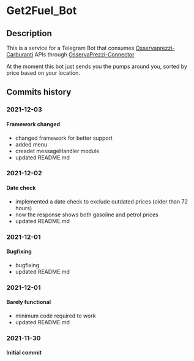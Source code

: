 # Get2Fuel_Bot

## Description

This is a service for a Telegram Bot that consumes [Osservaprezzi-Carburanti](https://carburanti.mise.gov.it/OssPrezziSearch/) APIs through [OsservaPrezzi-Connector](https://github.com/Get2Fuel/OsservaPrezzi-Connector)

At the moment this bot just sends you the pumps around you, sorted by price based on your location.

## Commits history

### 2021-12-03

#### Framework changed

- changed framework for better support
- added menu
- creadet messageHandler module
- updated README.md

### 2021-12-02

#### Date check

- implemented a date check to exclude outdated prices (older than 72 hours)
- now the response shows both gasoline and petrol prices
- updated README.md

### 2021-12-01

#### Bugfixing

- bugfixing
- updated README.md

### 2021-12-01

#### Barely functional

- minimum code required to work
- updated README.md

### 2021-11-30

#### Initial commit
